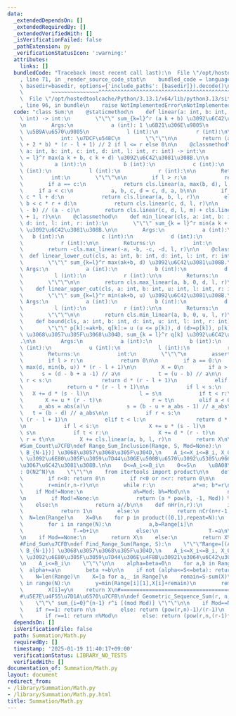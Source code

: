 ```yaml
---
data:
  _extendedDependsOn: []
  _extendedRequiredBy: []
  _extendedVerifiedWith: []
  _isVerificationFailed: false
  _pathExtension: py
  _verificationStatusIcon: ':warning:'
  attributes:
    links: []
  bundledCode: "Traceback (most recent call last):\n  File \"/opt/hostedtoolcache/Python/3.13.1/x64/lib/python3.13/site-packages/onlinejudge_verify/documentation/build.py\"\
    , line 71, in _render_source_code_stat\n    bundled_code = language.bundle(stat.path,\
    \ basedir=basedir, options={'include_paths': [basedir]}).decode()\n          \
    \         ~~~~~~~~~~~~~~~^^^^^^^^^^^^^^^^^^^^^^^^^^^^^^^^^^^^^^^^^^^^^^^^^^^^^^^^^^^^^^^^^^\n\
    \  File \"/opt/hostedtoolcache/Python/3.13.1/x64/lib/python3.13/site-packages/onlinejudge_verify/languages/python.py\"\
    , line 96, in bundle\n    raise NotImplementedError\nNotImplementedError\n"
  code: "class Sum:\n    @staticmethod\n    def linear(a: int, b: int, l: int, r:\
    \ int) -> int:\n        \"\"\" sum_{k=l}^r (a k + b) \u3092\u6C42\u3081\u308B\n\
    \n        Args:\n            a (int): 1 \u6B21\u306E\u9805\n            b (int):\
    \ \u5B9A\u6570\u9805\n            l (int):\n            r (int):\n\n        Returns:\n\
    \            int: \u7DCF\u548C\n        \"\"\"\n\n        return (a * (l + r)\
    \ + 2 * b) * (r - l + 1) // 2 if l <= r else 0\n\n    @classmethod\n    def max_linear(cls,\
    \ a: int, b: int, c: int, d: int, l: int, r: int) -> int:\n        \"\"\" sum_{k\
    \ = l}^r max(a k + b, c k + d) \u3092\u6C42\u3081\u308B.\n\n        Args:\n  \
    \          a (int):\n            b (int):\n            c (int):\n            d\
    \ (int):\n            l (int):\n            r (int):\n\n        Returns:\n   \
    \         int:\n        \"\"\"\n\n        if l > r:\n            return 0\n\n\
    \        if a == c:\n            return cls.linear(a, max(b, d), l, r)\n\n   \
    \     if a < c:\n            a, b, c, d = c, d, a, b\n\n        if a * l + b >\
    \ c * l + d:\n            return cls.linear(a, b, l, r)\n        elif a * r +\
    \ b < c * r + d:\n            return cls.linear(c, d, l, r)\n\n        m = (d\
    \ - b) // (a - c)\n        return cls.linear(c, d, l, m) + cls.linear(a, b, m\
    \ + 1, r)\n\n    @classmethod\n    def min_linear(cls, a: int, b: int, c: int,\
    \ d: int, l: int, r: int):\n        \"\"\" sum_{k = l}^r min(a k + b, c k + d)\
    \ \u3092\u6C42\u3081\u308B.\n\n        Args:\n            a (int):\n         \
    \   b (int):\n            c (int):\n            d (int):\n            l (int):\n\
    \            r (int):\n\n        Returns:\n            int:\n        \"\"\"\n\n\
    \        return -cls.max_linear(-a, -b, -c, -d, l, r)\n\n    @classmethod\n  \
    \  def linear_lower_cut(cls, a: int, b: int, d: int, l: int, r: int) -> int:\n\
    \        \"\"\" sum_{k=l}^r max(ak+b, d) \u3092\u6C42\u3081\u308B.\n\n       \
    \ Args:\n            a (int):\n            b (int):\n            d (int):\n  \
    \          l (int):\n            r (int):\n\n        Returns:\n            int:\n\
    \        \"\"\"\n\n        return cls.max_linear(a, b, 0, d, l, r)\n\n    @classmethod\n\
    \    def linear_upper_cut(cls, a: int, b: int, u: int, l: int, r: int) -> int:\n\
    \        \"\"\" sum_{k=l}^r min(ak+b, u) \u3092\u6C42\u3081\u308B.\n\n       \
    \ Args:\n            a (int):\n            b (int):\n            d (int):\n  \
    \          l (int):\n            r (int):\n\n        Returns:\n            int:\n\
    \        \"\"\"\n\n        return cls.min_linear(a, b, 0, u, l, r)\n\n    @classmethod\n\
    \    def bound(cls, a: int, b: int, d: int, u: int, l: int, r: int) -> int:\n\
    \        \"\"\" p[k]:=ak+b, q[k]:= u (u <= p[k]), d (d>=p[k]), p[k] (otherwise)\
    \ \u3068\u3057\u305F\u3068\u304D, sum_{k = l}^r q[k] \u3092\u6C42\u3081\u308B\
    .\n\n        Args:\n            a (int):\n            b (int):\n            d\
    \ (int):\n            u (int):\n            l (int):\n            r (int):\n\n\
    \        Returns:\n            int:\n        \"\"\"\n        assert d <= u\n\n\
    \        if l > r:\n            return 0\n\n        if a == 0:\n            return\
    \ max(d, min(b, u)) * (r - l + 1)\n\n        X = 0\n        if a > 0:\n      \
    \      s = (d - b + a -1) // a\n            t = (u - b) // a\n\n            if\
    \ r < s:\n                return d * (r - l + 1)\n            elif t < l:\n  \
    \              return u * (r - l + 1)\n\n            if l < s:\n             \
    \   X += d * (s - l)\n                l = s\n            if t < r:\n         \
    \       X += u * (r - t)\n                r = t\n        elif a < 0:\n       \
    \     a_abs = abs(a)\n            s = (b - u + a_abs - 1) // a_abs\n         \
    \   t = (b - d) // a_abs\n\n            if r < s:\n                return u *\
    \ (r - l + 1)\n            elif t < l:\n                return d * (r - l + 1)\n\
    \n            if l < s:\n                X += u * (s - l)\n                l =\
    \ s\n            if t < r:\n                X += d * (r - t)\n               \
    \ r = t\n\n        X += cls.linear(a, b, l, r)\n        return X\n\n#==================================================\n\
    #Sum_Count\u7CFB\ndef Range_Sum_Inclusion(Range, S, Mod=None):\n    \"\"\"Range=[(A_0,B_0),...,(A_{N-1},\
    \ B_{N-1})] \u3068\u3057\u3068\u305F\u304D,\n    A_i<=X_i<=B_i, X_0+...+X_{n-1}=S\
    \ \u3092\u6E80\u305F\u3059\u7D44\u306E\u500B\u6570\u3092\u5305\u9664\u539F\u7406\
    \u3067\u6C42\u3081\u308B.\n\n    0<=A_i<=B_i\n    0<=S\n    \u8A08\u7B97\u91CF\
    : O(N2^N)\n    \"\"\"\n    from itertools import product\n\n    def nCr(n,r):\n\
    \        if n<0: return 0\n        if r<0 or n<r: return 0\n\n        a=b=1\n\
    \        r=min(r,n-r)\n\n        while r:\n            a*=n; b*=r\n\n        \
    \    if Mod!=None:\n                a%=Mod; b%=Mod\n\n            n-=1; r-=1\n\
    \n        if Mod!=None:\n            return (a * pow(b, -1, Mod)) % Mod\n    \
    \    else:\n            return a//b\n\n    def nHr(n,r):\n        if n==r==0:\n\
    \            return 1\n        else:\n            return nCr(n+r-1,n-1)\n\n  \
    \  N=len(Range)\n    X=0\n    for p in product((0,1),repeat=N):\n        T=S\n\
    \        for i in range(N):\n            a,b=Range[i]\n            if p[i]:\n\
    \                T-=b+1\n            else:\n                T-=a\n\n        X+=pow(-1,sum(p))*nHr(N,T)\n\
    \n    if Mod==None:\n        return X\n    else:\n        return X%Mod\n\n#==================================================\n\
    #Find_Sum\u7CFB\ndef Find_Range_Sum(Range, S):\n    \"\"\"Range=[(A_0,B_0),...,(A_{N-1},\
    \ B_{N-1})] \u3068\u3057\u3068\u305F\u304D,\n    A_i<=X_i<=B_i, X_0+...+X_{n-1}=S\
    \ \u3092\u6E80\u305F\u3059\u7D44\u306E\u4F8B\u30921\u3064\u6C42\u3081\u308B.\n\
    \n    A_i<=B_i\n    \"\"\"\n\n    alpha=beta=0\n    for a,b in Range:\n      \
    \  alpha+=a\n        beta +=b\n\n    if not (alpha<=S<=beta): return None\n\n\
    \    N=len(Range)\n    X=[a for a,_ in Range]\n    remain=S-sum(X)\n    for i\
    \ in range(N):\n        y=min(Range[i][1],X[i]+remain)\n        remain-=y-X[i]\n\
    \        X[i]=y\n    return X\n#==================================================\n\
    #\u5E7E\u4F55\u7D1A\u6570\u7CFB\n\ndef Geometric_Sequence_Sum(r, n, Mod=None):\n\
    \    \"\"\" sum_{i=0}^{n-1} r^i [(mod Mod)] \"\"\"\n\n    if Mod==None:\n    \
    \    if r==1: return n\n        else: return (pow(r,n)-1)/(r-1)\n    else:\n \
    \       if r==1: return n%Mod\n        else: return (pow(r,n,(r-1)*Mod)//(r-1))%Mod\n"
  dependsOn: []
  isVerificationFile: false
  path: Summation/Math.py
  requiredBy: []
  timestamp: '2025-01-19 11:40:17+09:00'
  verificationStatus: LIBRARY_NO_TESTS
  verifiedWith: []
documentation_of: Summation/Math.py
layout: document
redirect_from:
- /library/Summation/Math.py
- /library/Summation/Math.py.html
title: Summation/Math.py
---
```

